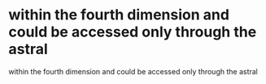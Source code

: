 # within the fourth dimension and could be accessed only through the astral

within the fourth dimension and could be accessed only through the astral